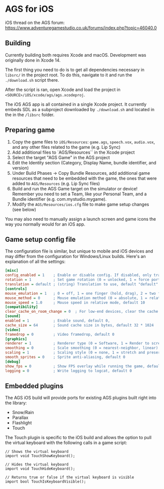 # AGS for iOS

iOS thread on the AGS forum: https://www.adventuregamestudio.co.uk/forums/index.php?topic=46040.0

## Building

Currently building both requires Xcode and macOS. Development was originally done in Xcode 14.

The first thing you need to do is to get all dependencies necessary in `libsrc/` in the project root.
To do this, navigate to it and run the `./download.sh` script there.

After the script is ran, open Xcode and load the project in `<SOURCE>/iOS/xcode/ags/ags.xcodeproj`.

The iOS AGS app is all contained in a single Xcode project. It currently embeds SDL as a subproject
downloaded by `./download.sh` and located in the in the `/libsrc` folder.

## Preparing game

1. Copy the game files to `iOS/Resources`: `game.ags`, `speech.vox`, `audio.vox`, and any other files related to the game (e.g. Lip Sync)
2. Add additional files to `AGS/Resources`` in the Xcode project
3. Select the target "AGS Game" in the AGS project
4. Edit the Identity section (Category, Display Name, bundle identifier, and version)
5. Under Build Phases -> Copy Bundle Resources, add additional game resources that need to be embedded with the game, the ones that were added to `AGS/Resources` (e.g. Lip Sync files)
4. Build and run the AGS Game target on the simulator or device! Remember you need to set a Team, like your Personal Team, and a Bundle identifier (e.g. com.mystudio.mygame).
5. Modify the `AGS/Resources/ios.cfg` file to make game setup changes (see below)

You may also need to manually assign a launch screen and game icons the way you normally would for an iOS app.

## Game setup config file

The configuration file is similar, but unique to mobile and iOS devices and may differ from the configuration for Windows/Linux builds. Here's an explanation of all the settings:

```ini
[misc]
config_enabled = 1    ; Enable or disable config. If disabled, only translation config is read, default 0
rotation = 1          ; Set game rotation (0 = unlocked, 1 = force portrait, 2 = force landscape), default 0
translation = default ; (string) Translation to use, default "default"
[controls]
mouse_emulation = 1   ; 0 = off, 1 = one finger (hold, drag), 2 = two fingers (tap), default 1
mouse_method = 0      ; Mouse emulation method (0 = absolute, 1 = relative), default 0
mouse_speed = 1.0     ; Mouse speed in relative mode, default 10
[compatibility]
clear_cache_on_room_change = 0  ; For low-end devices, clear the cache when changing rooms (1 = enabled), default 0
[sound]
enabled = 1           ; Enable sound, default 0,
cache_size = 64       ; Sound cache size in bytes, default 32 * 1024
[video]
framedrop = 0         ; Video framedrop, default 0
[graphics]
renderer = 1          ; Renderer type (0 = Software, 1 = Render to screen, 2 = Render to texture), default 0
smoothing = 0         ; Scale smoothing (0 = nearest-neighbor, linear) enabled, default 0,
scaling = 1           ; Scaling style (0 = none, 1 = stretch and preserve aspect ratio, 2 stretch to whole screen), default 0
smooth_sprites = 0    ; Sprite anti-aliasing, default 0
[debug]
show_fps = 0          ; Show FPS overlay while running the game, default 0
logging = 0           ; Write logging to logcat, default 0
```

## Embedded plugins

The AGS iOS build will provide ports for existing AGS plugins built right into the library:

* Snow/Rain
* Parallax
* Flashlight
* Touch

The Touch plugin is specific to the iOS build and allows the option to pull
the virtual keyboard with the following calls in a game script:

```agsscript
// Shows the virtual keyboard
import void TouchShowKeyboard();

// Hides the virtual keyboard
import void TouchHideKeyboard();

// Returns true or false if the virtual keyboard is visible
import bool TouchIsKeyboardVisible();
```
